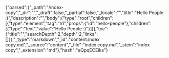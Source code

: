 {"parsed":{"_path":"/index-copy","_dir":"","_draft":false,"_partial":false,"_locale":"","title":"Hello People :)","description":"","body":{"type":"root","children":[{"type":"element","tag":"h1","props":{"id":"hello-people"},"children":[{"type":"text","value":"Hello People :)"}]}],"toc":{"title":"","searchDepth":2,"depth":2,"links":[]}},"_type":"markdown","_id":"content:index copy.md","_source":"content","_file":"index copy.md","_stem":"index copy","_extension":"md"},"hash":"eQpqECEiks"}